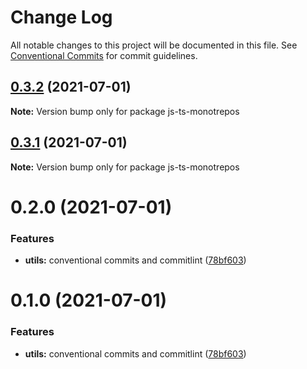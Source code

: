 # Change Log

All notable changes to this project will be documented in this file.
See [Conventional Commits](https://conventionalcommits.org) for commit guidelines.

## [0.3.2](https://github.com/mike-north/js-ts-monorepos/compare/v0.3.1...v0.3.2) (2021-07-01)

**Note:** Version bump only for package js-ts-monotrepos





## [0.3.1](https://github.com/mike-north/js-ts-monorepos/compare/v0.3.0...v0.3.1) (2021-07-01)

**Note:** Version bump only for package js-ts-monotrepos





# 0.2.0 (2021-07-01)


### Features

* **utils:** conventional commits and commitlint ([78bf603](https://github.com/mike-north/js-ts-monorepos/commit/78bf603e58f0c9b0e28766a185b173022717b7aa))





# 0.1.0 (2021-07-01)


### Features

* **utils:** conventional commits and commitlint ([78bf603](https://github.com/mike-north/js-ts-monorepos/commit/78bf603e58f0c9b0e28766a185b173022717b7aa))
